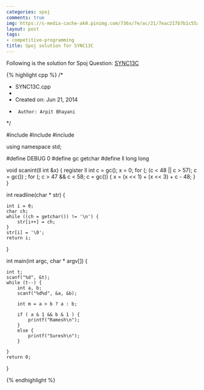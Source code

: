 ```yaml
---
categories: spoj
comments: true
img: https://s-media-cache-ak0.pinimg.com/736x/7e/ac/21/7eac217b7b1c55ab7fd56758e4e181be.jpg
layout: post
tags:
- competitive-programming
title: Spoj solution for SYNC13C
---
```


Following is the solution for Spoj Question: [SYNC13C](http://www.spoj.com/problems/SYNC13C/)

{% highlight cpp %}
/*
 * SYNC13C.cpp
 *
 *  Created on: Jun 21, 2014
 *      Author: Arpit Bhayani
 */

#include <cstdio>
#include <cstdlib>
#include <iostream>

using namespace std;

#define DEBUG 0
#define gc getchar
#define ll long long

void scanint(ll int &x) {
	register ll int c = gc();
	x = 0;
	for (; (c < 48 || c > 57); c = gc())
		;
	for (; c > 47 && c < 58; c = gc()) {
		x = (x << 1) + (x << 3) + c - 48;
	}
}

int readline(char * str) {

	int i = 0;
	char ch;
	while ((ch = getchar()) != '\n') {
		str[i++] = ch;
	}
	str[i] = '\0';
	return i;
}

int main(int argc, char * argv[]) {

	int t;
	scanf("%d", &t);
	while (t--) {
		int a, b;
		scanf("%d%d", &a, &b);

		int m = a > b ? a : b;

		if ( a & 1 && b & 1 ) {
			printf("Ramesh\n");
		}
		else {
			printf("Suresh\n");
		}

	}
	return 0;
}

{% endhighlight %}